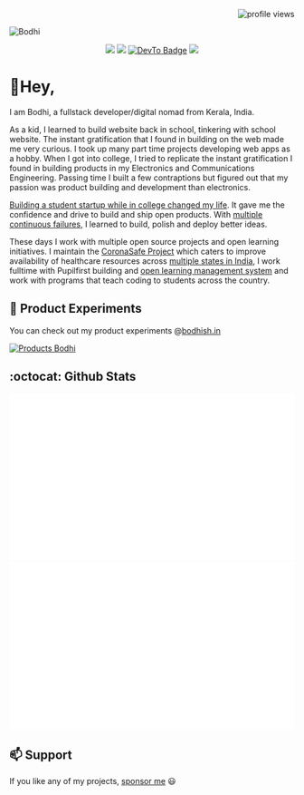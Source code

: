 <p align="right">
  <img src="https://gpvc.arturio.dev/bodhish" alt="profile views">
</p>

![Bodhi](https://res.cloudinary.com/bodhi/image/upload/v1631271186/Github%20Readme/readme-test_scrci1.png)

<p align="center">
  <a href="https://twitter.com/bodhishthomas"><img src="https://img.shields.io/badge/-bodhishthomas-1ca0f1?style=flat&labelColor=1ca0f1&logo=twitter&logoColor=white"></a>
  <a href="https://www.linkedin.com/in/bodhish/"><img src="https://img.shields.io/badge/-bodhish-blue?style=flat-square&logo=Linkedin&logoColor=white"></a>
  <a href="https://dev.to/bodhish"><img src="https://img.shields.io/badge/-bodhish-0A0A0A?style=flat-square&labelColor=0A0A0A&logo=dev.to" alt="DevTo Badge"></a>
  <a href="https://www.bodhish.in"><img src="https://img.shields.io/badge/-bodhish.in-47CCCC?style=flat&logo=Google-Chrome&logoColor=white"></a>
</p>

# 👋Hey,

I am Bodhi, a fullstack developer/digital nomad from Kerala, India.

As a kid, I learned to build website back in school, tinkering with school website. The instant gratification that I found in building on the web made me very curious. I took up many part time projects developing web apps as a hobby. When I got into college, I tried to replicate the instant gratification I found in building products in my Electronics and Communications Engineering. Passing time I built a few contraptions but figured out that my passion was product building and development than electronics.

[Building a student startup while in college changed my life](https://blog.sv.co/from-a-routine-college-life-to-life-of-a-student-entrepreneur-51a2fed29844). It gave me the confidence and drive to build and ship open products. With [multiple continuous failures](https://bodhish.in/), I learned to build, polish and deploy better ideas.

These days I work with multiple open source projects and open learning initiatives. I maintain the [CoronaSafe Project](coronasafe.network) which caters to improve availability of healthcare resources across [multiple states in India](https://github.com/coronasafe), I work fulltime with Pupilfirst building and [open learning management system](https://github.com/pupilfirst/pupilfirst/) and work with programs that teach coding to students across the country.

## 🌱 Product Experiments

You can check out my product experiments @[bodhish.in](https://www.bodhish.in)

<a href="https://www.bodhish.in" target="_blank">

![Products Bodhi](https://res.cloudinary.com/bodhi/image/upload/v1631302729/Github-Sponsor/products_vmb0oh.png)

</a>

## :octocat: Github Stats

![](https://raw.githubusercontent.com/bodhish/github-stats-transparent/output/generated/overview.svg)
![](https://raw.githubusercontent.com/bodhish/github-stats-transparent/output/generated/languages.svg)

## 📫 Support

If you like any of my projects, [sponsor me](https://github.com/sponsors/bodhish) 😃
